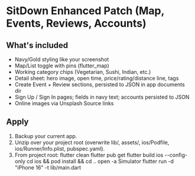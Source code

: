 # SitDown Enhanced Patch (Map, Events, Reviews, Accounts)

## What's included
- Navy/Gold styling like your screenshot
- Map/List toggle with pins (flutter_map)
- Working category chips (Vegetarian, Sushi, Indian, etc.)
- Detail sheet: hero image, open time, price/rating/distance line, tags
- Create Event + Review sections, persisted to JSON in app documents dir
- Sign Up / Sign In pages; fields in navy text; accounts persisted to JSON
- Online images via Unsplash Source links

## Apply
1) Backup your current app.
2) Unzip over your project root (overwrite lib/, assets/, ios/Podfile, ios/Runner/Info.plist, pubspec.yaml).
3) From project root:
   flutter clean
   flutter pub get
   flutter build ios --config-only
   cd ios && pod install && cd ..
   open -a Simulator
   flutter run -d "iPhone 16" -t lib/main.dart
